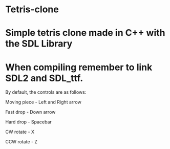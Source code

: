 Tetris-clone
============

Simple tetris clone made in C++ with the SDL Library
============

When compiling remember to link SDL2 and SDL_ttf.
============

By default, the controls are as follows:

Moving piece - Left and Right arrow

Fast drop - Down arrow

Hard drop - Spacebar

CW rotate - X

CCW rotate - Z
